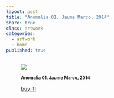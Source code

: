 ```yaml
---
layout: post
title: "Anomalia 01. Jaume Marco, 2014"
share: true
class: artwork
categories:
  - artwork
  - home
published: true
---
```


<figure class="text-center">
	<img src="http://www.inpocketart.com/wp-content/uploads/2014/07/3-anomalia-01-jaume-marco-juliol-2014-watermark-1180x1180.jpg" sizes="100vw" srcset="http://www.inpocketart.com/wp-content/uploads/2014/07/3-anomalia-01-jaume-marco-juliol-2014-watermark-380x380.jpg 380w, http://www.inpocketart.com/wp-content/uploads/2014/07/3-anomalia-01-jaume-marco-juliol-2014-watermark-1024x1024.jpg 1024w, http://www.inpocketart.com/wp-content/uploads/2014/07/3-anomalia-01-jaume-marco-juliol-2014-watermark-1180x1180.jpg 1180w" />
	<figcaption>
		<p><small><strong>Anomalia 01. Jaume Marco, 2014</strong></small></p>
		<p><a href="http://www.inpocketart.com/product/anomalia-01-jaume-marco-2014/" class="btn btn-primary btn-lg"><i class="fa fa-credit-card"></i> buy it!</a></p>
	</figcaption>
</figure>